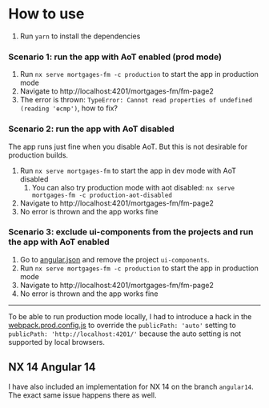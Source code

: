 # How to use

1. Run `yarn` to install the dependencies

### Scenario 1: run the app with AoT enabled (prod mode)

1. Run `nx serve mortgages-fm -c production` to start the app in production mode
2. Navigate to http://localhost:4201/mortgages-fm/fm-page2
3. The error is thrown: `TypeError: Cannot read properties of undefined (reading 'ɵcmp')`, how to fix?

### Scenario 2: run the app with AoT disabled

The app runs just fine when you disable AoT. But this is not desirable for production builds.

1. Run `nx serve mortgages-fm` to start the app in dev mode with AoT disabled
   1. You can also try production mode with aot disabled: `nx serve mortgages-fm -c production-aot-disabled`
2. Navigate to http://localhost:4201/mortgages-fm/fm-page2
3. No error is thrown and the app works fine

### Scenario 3: exclude ui-components from the projects and run the app with AoT enabled

1. Go to [angular.json](./angular.json) and remove the project `ui-components`.
2. Run `nx serve mortgages-fm -c production` to start the app in production mode
3. Navigate to http://localhost:4201/mortgages-fm/fm-page2
4. No error is thrown and the app works fine

---

To be able to run production mode locally, I had to introduce a hack in the [webpack.prod.config.js](./apps/mortgages-fm/src/server/webpack/webpack.prod.config.js) to override the `publicPath: 'auto'` setting to `publicPath: 'http://localhost:4201/'` because the auto setting is not supported by local browsers.

## NX 14 Angular 14

I have also included an implementation for NX 14 on the branch `angular14`. The exact same issue happens there as well.
